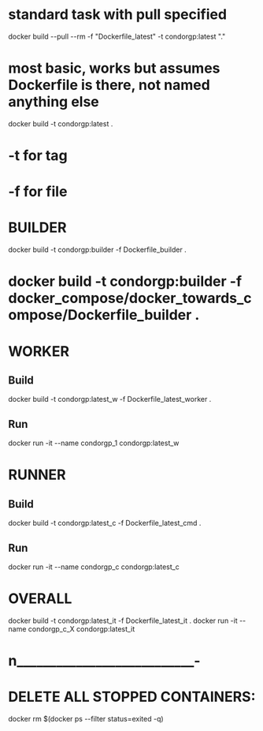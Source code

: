 
# standard task with pull specified
docker build --pull --rm -f "Dockerfile_latest" -t condorgp:latest "."

# most basic, works but assumes Dockerfile is there, not named anything else
docker build -t condorgp:latest  .

# -t for tag
# -f for file

# BUILDER
docker build -t condorgp:builder -f Dockerfile_builder .
# docker build -t condorgp:builder -f docker_compose/docker_towards_compose/Dockerfile_builder .

# WORKER
##      Build
docker build -t condorgp:latest_w -f Dockerfile_latest_worker .
##      Run
docker run -it --name condorgp_1 condorgp:latest_w

# RUNNER
##      Build
docker build -t condorgp:latest_c -f Dockerfile_latest_cmd .
##      Run
docker run -it --name condorgp_c condorgp:latest_c

# OVERALL
docker build -t condorgp:latest_it -f Dockerfile_latest_it .
docker run -it --name condorgp_c_X condorgp:latest_it



# n___________________________-
# DELETE ALL STOPPED CONTAINERS:
docker rm $(docker ps --filter status=exited -q)
